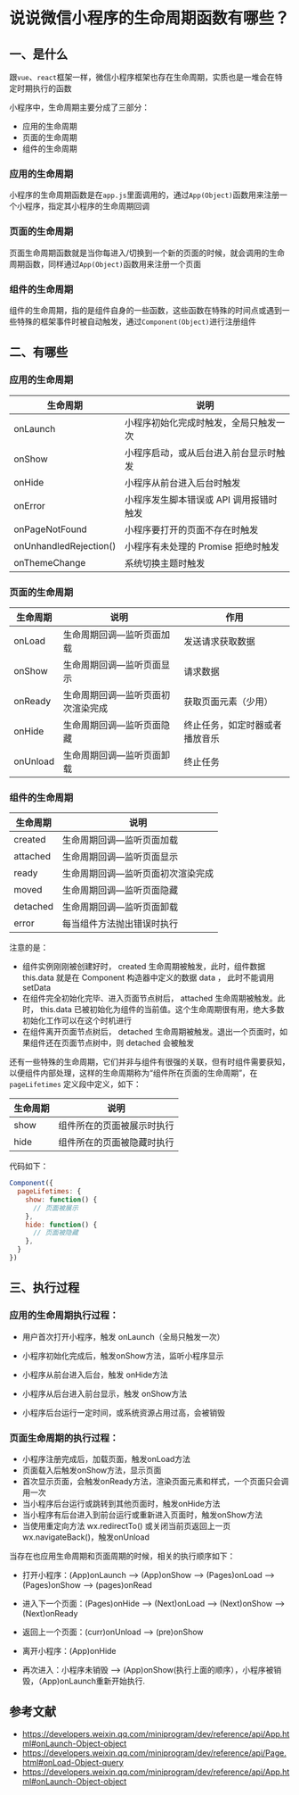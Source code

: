 # 说说微信小程序的生命周期函数有哪些？

## 一、是什么

跟`vue`、`react`框架一样，微信小程序框架也存在生命周期，实质也是一堆会在特定时期执行的函数

小程序中，生命周期主要分成了三部分：

+   应用的生命周期
+   页面的生命周期
+   组件的生命周期

### 应用的生命周期

小程序的生命周期函数是在`app.js`里面调用的，通过`App(Object)`函数用来注册一个小程序，指定其小程序的生命周期回调

### 页面的生命周期

页面生命周期函数就是当你每进入/切换到一个新的页面的时候，就会调用的生命周期函数，同样通过`App(Object)`函数用来注册一个页面

### 组件的生命周期

组件的生命周期，指的是组件自身的一些函数，这些函数在特殊的时间点或遇到一些特殊的框架事件时被自动触发，通过`Component(Object)`进行注册组件

## 二、有哪些

### 应用的生命周期

|生命周期|说明|
|---|---|
|onLaunch|小程序初始化完成时触发，全局只触发一次|
|onShow|小程序启动，或从后台进入前台显示时触发|
|onHide|小程序从前台进入后台时触发|
|onError|小程序发生脚本错误或 API 调用报错时触发|
|onPageNotFound|小程序要打开的页面不存在时触发|
|onUnhandledRejection()|小程序有未处理的 Promise 拒绝时触发|
|onThemeChange|系统切换主题时触发|

### 页面的生命周期

|生命周期|说明|作用|
|---|---|---|
|onLoad|生命周期回调—监听页面加载|发送请求获取数据|
|onShow|生命周期回调—监听页面显示|请求数据|
|onReady|生命周期回调—监听页面初次渲染完成|获取页面元素（少用）|
|onHide|生命周期回调—监听页面隐藏|终止任务，如定时器或者播放音乐|
|onUnload|生命周期回调—监听页面卸载|终止任务|

### 组件的生命周期

|生命周期|说明|
|---|---|
|created|生命周期回调—监听页面加载|
|attached|生命周期回调—监听页面显示|
|ready|生命周期回调—监听页面初次渲染完成|
|moved|生命周期回调—监听页面隐藏|
|detached|生命周期回调—监听页面卸载|
|error|每当组件方法抛出错误时执行|

注意的是：

+   组件实例刚刚被创建好时， created 生命周期被触发，此时，组件数据 this.data 就是在 Component 构造器中定义的数据 data ， 此时不能调用 setData
+   在组件完全初始化完毕、进入页面节点树后， attached 生命周期被触发。此时， this.data 已被初始化为组件的当前值。这个生命周期很有用，绝大多数初始化工作可以在这个时机进行
+   在组件离开页面节点树后， detached 生命周期被触发。退出一个页面时，如果组件还在页面节点树中，则 detached 会被触发

还有一些特殊的生命周期，它们并非与组件有很强的关联，但有时组件需要获知，以便组件内部处理，这样的生命周期称为“组件所在页面的生命周期”，在 `pageLifetimes` 定义段中定义，如下：

|生命周期|说明|
|---|---|
|show|组件所在的页面被展示时执行|
|hide|组件所在的页面被隐藏时执行|

代码如下：

```js
Component({
  pageLifetimes: {
    show: function() {
      // 页面被展示
    },
    hide: function() {
      // 页面被隐藏
    },
  }
})
```
## 三、执行过程

### 应⽤的⽣命周期执行过程：

+   ⽤户⾸次打开⼩程序，触发 onLaunch（全局只触发⼀次）
    
+   ⼩程序初始化完成后，触发onShow⽅法，监听⼩程序显示
    
+   ⼩程序从前台进⼊后台，触发 onHide⽅法
    
+   ⼩程序从后台进⼊前台显示，触发 onShow⽅法
    
+   ⼩程序后台运⾏⼀定时间，或系统资源占⽤过⾼，会被销毁
    

### ⻚⾯⽣命周期的执行过程：

+   ⼩程序注册完成后，加载⻚⾯，触发onLoad⽅法
+   ⻚⾯载⼊后触发onShow⽅法，显示⻚⾯
+   ⾸次显示⻚⾯，会触发onReady⽅法，渲染⻚⾯元素和样式，⼀个⻚⾯只会调⽤⼀次
+   当⼩程序后台运⾏或跳转到其他⻚⾯时，触发onHide⽅法
+   当⼩程序有后台进⼊到前台运⾏或重新进⼊⻚⾯时，触发onShow⽅法
+   当使⽤重定向⽅法 wx.redirectTo() 或关闭当前⻚返回上⼀⻚wx.navigateBack()，触发onUnload

当存在也应用生命周期和页面周期的时候，相关的执行顺序如下：

+   打开小程序：(App)onLaunch --> (App)onShow --> (Pages)onLoad --> (Pages)onShow --> (pages)onRead
    
+   进入下一个页面：(Pages)onHide --> (Next)onLoad --> (Next)onShow --> (Next)onReady
    
+   返回上一个页面：(curr)onUnload --> (pre)onShow
    
+   离开小程序：(App)onHide
    
+   再次进入：小程序未销毁 --> (App)onShow(执行上面的顺序），小程序被销毁，（App)onLaunch重新开始执行.
    

## 参考文献

+   https://developers.weixin.qq.com/miniprogram/dev/reference/api/App.html#onLaunch-Object-object
+   https://developers.weixin.qq.com/miniprogram/dev/reference/api/Page.html#onLoad-Object-query
+   https://developers.weixin.qq.com/miniprogram/dev/reference/api/App.html#onLaunch-Object-object